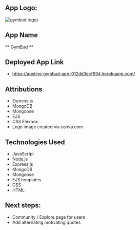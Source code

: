 ## App Logo:
![gymbud logo](./austins-gymlog-app.png))


## App Name
** GymBud **


## Deployed App Link
- https://austins-gymbud-app-012dd3ecf994.herokuapp.com/

## Attributions
- Express.js
- MongoDB
- Mongoose
- EJS
- CSS Flexbox
- Logo image created via canva.com


## Technologies Used
- JavaScript
- Node.js  
- Express.js  
- MongoDB  
- Mongoose  
- EJS templates 
- CSS
- HTML


## Next steps:
- Community / Explore page for users
- Add alternating motivating quotes
